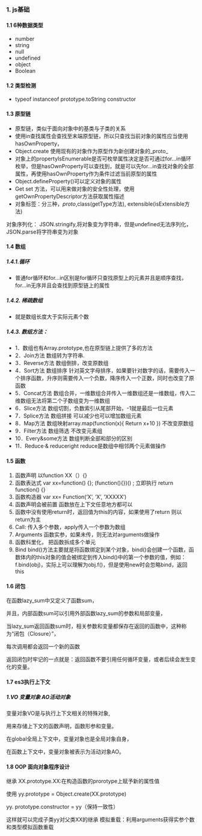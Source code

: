 ### 1.	js基础
#### 1.1	 6种数据类型 
* number 
* string  
* null  
* undefined  
* object  
* Boolean
#### 1.2	 类型检测
* typeof instanceof prototype.toString constructor
#### 1.3	原型链 
* 原型链，类似于面向对象中的基类与子类的关系
* 使用in查找属性会查找至末端原型链，所以只查找当前对象的属性应当使用hasOwnProperty，
* Object.create 使用现有的对象作为原型作为新创建对象的_proto_
* 对象上的propertyIsEnumerable是否可枚举属性决定是否可通过for...in循环枚举，但是hasOwnProperty可以查找到，就是可以先for…in查找对象的全部属性，再使用hasOwnProperty作为条件过滤当前原型的属性
* Object.defineProperty()可以定义对象的属性
* Get set 方法，可以用来做对象的安全性处理，使用getOwnPropertyDescriptor方法获取属性描述
* 对象标签：分三种，_proto_,class(getType方法), extensible(isExtensible方法)

对象序列化： JSON.stringify,将对象变为字符串，但是undefined无法序列化，JSON.parse将字符串变为对象
#### 1.4	数组 
##### 1.4.1.循环
* 	普通for循环和for…in区别是for循环只查找原型上的元素并且是顺序查找，for…in无序并且会查找到原型链上的属性
##### 1.4.2.	稀疏数组
 * 就是数组长度大于实际元素个数
##### 1.4.3.	数组方法：

* 1．数组也有Array.prototype,也在原型链上提供了多的方法
* 2．Join方法 数组转为字符串.
* 3．Reverse方法 数组倒排，改变原数组
* 4．Sort方法 数组排序 针对英文字母排序，如果要针对数字的话，需要传入一个排序函数，升序则需要传入一个负数，降序传入一个正数，同时也改变了原函数 
* 5．Concat方法 数组合并，一维数组合并传入一维数组还是一维数组，传入二维数组无法将第二个子数组变为一维数组
* 6．Slice方法 数组切割，负数索引从尾部开始，-1就是最后一位元素
* 7．Splice方法 数组拼接 可以减少也可以增加数组元素
* 8．Map方法 数组映射array.map(function(x){ Return x+10 }) 不改变原数组
* 9．Filter方法	数组筛选 不改变元素组
* 10．Every&some方法 数组判断全部和部分的区别
* 11．Reduce·& reduceright reduce是数组中相邻两个元素做操作
#### 1.5	函数
1.	函数声明 以function XX（）{}
2.	函数表达式 var xx=function() {}; 
(function(){})() ; 立即执行
return function() {}
3.	函数构造器 var xx= Function(‘X’, ‘X’, ’XXXXX’)
4.	函数声明会被前置 函数放在上下文任意地方都可以
5.	函数中没有使用return时，返回值为this的内容，如果使用了return 则以return为主
6.	Call: 传入多个参数，apply传入一个参数为数组
7.	Arguments 函数实参，如果未传，则无法对arguments做操作
8.	函数科里化， 把函数拆成多个单元
9.	Bind bind()方法主要就是将函数绑定到某个对象，bind()会创建一个函数，函数体内的this对象的值会被绑定到传入bind()中的第一个参数的值，例如：f.bind(obj)，实际上可以理解为obj.f()，但是使用new时会忽略bind，返回this
#### 1.6	闭包
在函数lazy_sum中又定义了函数sum，

并且，内部函数sum可以引用外部函数lazy_sum的参数和局部变量，

当lazy_sum返回函数sum时，相关参数和变量都保存在返回的函数中，这种称为“闭包（Closure）”， 

每次调用都会返回一个新的函数

返回闭包时牢记的一点就是：返回函数不要引用任何循环变量，或者后续会发生变化的变量。

#### 1.7	es3执行上下文

##### 1.VO 变量对象 AO活动对象 

变量对象VO是与执行上下文相关的特殊对象,

用来存储上下文的函数声明，函数形参和变量。

在global全局上下文中，变量对象也是全局对象自身，

在函数上下文中，变量对象被表示为活动对象AO。

#### 1.8	OOP  面向对象程序设计
继承 XX.prototype.XX:在构造函数的prorotype上赋予新的属性值 

使用 yy.prototype = Object.create(XX.prototype)

yy. prototype.constructor = yy（保持一致性）

这样就可以完成子类yy对父类XX的继承
模拟重载：利用arguments获得实参个数和类型模拟函数重载



